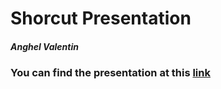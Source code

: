 # Shorcut Presentation
##### Anghel Valentin 

### You can find the presentation at this [link](https://anghelvalentin.github.io/ShortcutsPresentation/)